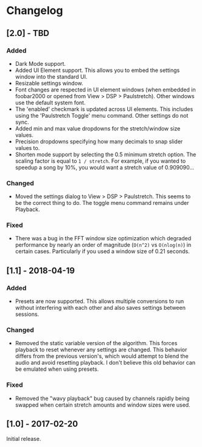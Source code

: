 # Changelog

## [2.0] - TBD
### Added
- Dark Mode support.
- Added UI Element support. This allows you to embed the settings window into the standard UI.
- Resizable settings window. 
- Font changes are respected in UI element windows (when embedded in foobar2000 or opened from View > DSP > Paulstretch). Other windows use the default system font.
- The 'enabled' checkmark is updated across UI elements. This includes using the 'Paulstretch Toggle' menu command. Other settings do not sync.
- Added min and max value dropdowns for the stretch/window size values.
- Precision dropdowns specifying how many decimals to snap slider values to.
- Shorten mode support by selecting the 0.5 minimum stretch option. The scaling factor is equal to `1 / stretch`. For example, if you wanted to speedup a song by 10%, you would want a stretch value of 0.909090...

### Changed
- Moved the settings dialog to View > DSP > Paulstretch. This seems to be the correct thing to do. The toggle menu command remains under Playback.

### Fixed
- There was a bug in the FFT window size optimization which degraded performance by nearly an order of magnitude (`O(n^2)` vs `O(nlog(n)`) in certain cases. Particularly if you used a window size of 0.21 seconds.

## [1.1] - 2018-04-19 
### Added
- Presets are now supported. This allows multiple conversions to run without interfering with each other and also saves settings between sessions.

### Changed
- Removed the static variable version of the algorithm. This forces playback to reset whenever any settings are changed. This behavior differs from the previous version's, which would attempt to blend the audio and avoid resetting playback. I don't believe this old behavior can be emulated when using presets.

### Fixed
- Removed the "wavy playback" bug caused by channels rapidly being swapped when certain stretch amounts and window sizes were used.

## [1.0] - 2017-02-20
Initial release.






